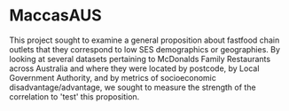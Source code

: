 # MaccasAUS
This project sought to examine a general proposition about fastfood chain outlets that they correspond to low SES demographics or geographies. By looking at several datasets pertaining to McDonalds Family Restaurants across Australia and where they were located by postcode, by Local Government Authority, and by metrics of socioeconomic disadvantage/advantage, we sought to measure the strength of the correlation to 'test' this proposition.
